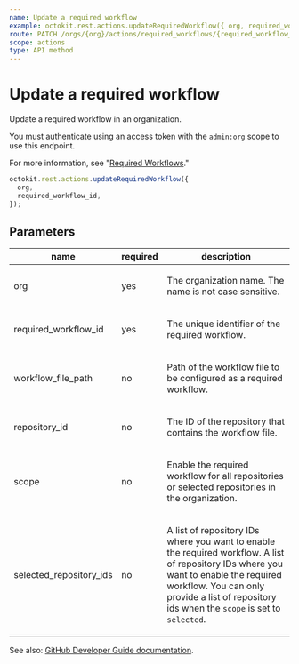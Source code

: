 ```yaml
---
name: Update a required workflow
example: octokit.rest.actions.updateRequiredWorkflow({ org, required_workflow_id })
route: PATCH /orgs/{org}/actions/required_workflows/{required_workflow_id}
scope: actions
type: API method
---
```


# Update a required workflow

Update a required workflow in an organization.

You must authenticate using an access token with the `admin:org` scope to use this endpoint.

For more information, see "[Required Workflows](https://docs.github.com/actions/using-workflows/required-workflows)."

```js
octokit.rest.actions.updateRequiredWorkflow({
  org,
  required_workflow_id,
});
```

## Parameters

<table>
  <thead>
    <tr>
      <th>name</th>
      <th>required</th>
      <th>description</th>
    </tr>
  </thead>
  <tbody>
    <tr><td>org</td><td>yes</td><td>

The organization name. The name is not case sensitive.

</td></tr>
<tr><td>required_workflow_id</td><td>yes</td><td>

The unique identifier of the required workflow.

</td></tr>
<tr><td>workflow_file_path</td><td>no</td><td>

Path of the workflow file to be configured as a required workflow.

</td></tr>
<tr><td>repository_id</td><td>no</td><td>

The ID of the repository that contains the workflow file.

</td></tr>
<tr><td>scope</td><td>no</td><td>

Enable the required workflow for all repositories or selected repositories in the organization.

</td></tr>
<tr><td>selected_repository_ids</td><td>no</td><td>

A list of repository IDs where you want to enable the required workflow. A list of repository IDs where you want to enable the required workflow. You can only provide a list of repository ids when the `scope` is set to `selected`.

</td></tr>
  </tbody>
</table>

See also: [GitHub Developer Guide documentation](https://docs.github.com/rest/reference/actions#update-a-required-workflow).
